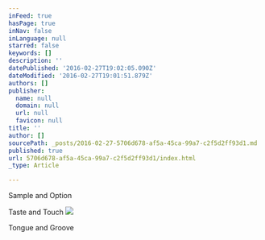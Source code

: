 ```yaml
---
inFeed: true
hasPage: true
inNav: false
inLanguage: null
starred: false
keywords: []
description: ''
datePublished: '2016-02-27T19:02:05.090Z'
dateModified: '2016-02-27T19:01:51.879Z'
authors: []
publisher:
  name: null
  domain: null
  url: null
  favicon: null
title: ''
author: []
sourcePath: _posts/2016-02-27-5706d678-af5a-45ca-99a7-c2f5d2ff93d1.md
published: true
url: 5706d678-af5a-45ca-99a7-c2f5d2ff93d1/index.html
_type: Article

---
```

Sample and Option

Taste and Touch
![](https://the-grid-user-content.s3-us-west-2.amazonaws.com/ee07a4eb-b7f8-49e1-8795-260074dae14f.jpg)

Tongue and Groove